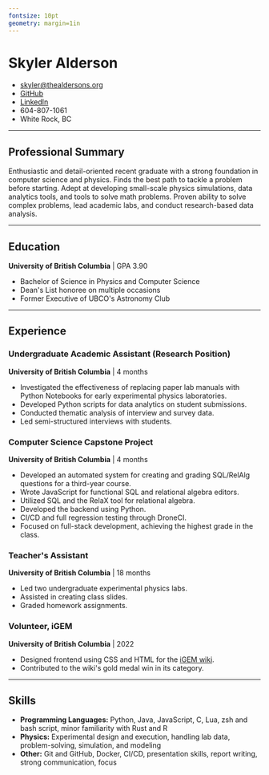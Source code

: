 ```yaml
---
fontsize: 10pt
geometry: margin=1in
---
```



# Skyler Alderson

* [skyler@thealdersons.org](mailto:skyler@thealdersons.org)
* [GitHub](https://github.com/Finkch)
* [LinkedIn](https://www.linkedin.com/in/skyler-alderson-b91a2a30b/)
* 604-807-1061
* White Rock, BC

***

## Professional Summary

Enthusiastic and detail-oriented recent graduate with a strong foundation in computer science and physics. Finds the best path to tackle a problem before starting. Adept at developing small-scale physics simulations, data analytics tools, and tools to solve math problems. Proven ability to solve complex problems, lead academic labs, and conduct research-based data analysis.

***

## Education

**University of British Columbia** | GPA 3.90

* Bachelor of Science in Physics and Computer Science
* Dean's List honoree on multiple occasions
* Former Executive of UBCO's Astronomy Club

***

## Experience

### Undergraduate Academic Assistant (Research Position)
**University of British Columbia** | 4 months

* Investigated the effectiveness of replacing paper lab manuals with Python Notebooks for early experimental physics laboratories.
* Developed Python scripts for data analytics on student submissions.
* Conducted thematic analysis of interview and survey data.
* Led semi-structured interviews with students.


### Computer Science Capstone Project
**University of British Columbia** | 4 months

* Developed an automated system for creating and grading SQL/RelAlg questions for a third-year course.
* Wrote JavaScript for functional SQL and relational algebra editors.
* Utilized SQL and the RelaX tool for relational algebra.
* Developed the backend using Python.
* CI/CD and full regression testing through DroneCI.
* Focused on full-stack development, achieving the highest grade in the class.


### Teacher's Assistant
**University of British Columbia** | 18 months


* Led two undergraduate experimental physics labs.
* Assisted in creating class slides.
* Graded homework assignments.


### Volunteer, iGEM
**University of British Columbia** | 2022

* Designed frontend using CSS and HTML for the [iGEM wiki](https://2022.igem.wiki/ubc-okanagan/).
* Contributed to the wiki's gold medal win in its category.

***

## Skills

* **Programming Languages:** Python, Java, JavaScript, C, Lua, zsh and bash script, minor familiarity with Rust and R
* **Physics:** Experimental design and execution, handling lab data, problem-solving, simulation, and modeling
* **Other:** Git and GitHub, Docker, CI/CD, presentation skills, report writing, strong communication, focus